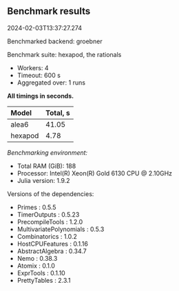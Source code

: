 ## Benchmark results

2024-02-03T13:37:27.274

Benchmarked backend: groebner

Benchmark suite: hexapod, the rationals

- Workers: 4
- Timeout: 600 s
- Aggregated over: 1 runs

**All timings in seconds.**

|Model|Total, s|
|:----|---|
|alea6|41.05|
|hexapod|4.78|

*Benchmarking environment:*

* Total RAM (GiB): 188
* Processor: Intel(R) Xeon(R) Gold 6130 CPU @ 2.10GHz
* Julia version: 1.9.2

Versions of the dependencies:

* Primes : 0.5.5
* TimerOutputs : 0.5.23
* PrecompileTools : 1.2.0
* MultivariatePolynomials : 0.5.3
* Combinatorics : 1.0.2
* HostCPUFeatures : 0.1.16
* AbstractAlgebra : 0.34.7
* Nemo : 0.38.3
* Atomix : 0.1.0
* ExprTools : 0.1.10
* PrettyTables : 2.3.1

